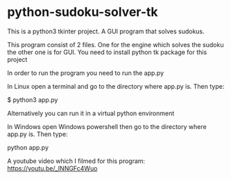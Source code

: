 # python-sudoku-solver-tk
This is a python3 tkinter project. A GUI program that solves sudokus.

This program consist of 2 files. One for the engine which solves the sudoku the other one is for GUI.
You need to install python tk package for this project

In order to run the program you need to run the app.py

In Linux open a terminal and go to the directory where app.py is. Then type:

$ python3 app.py

Alternatively you can run it in a virtual python environment


In Windows open Windows powershell then go to the directory where app.py is. Then type:

python app.py



A youtube video which I filmed for this program:
https://youtu.be/_INNGFc4Wuo
